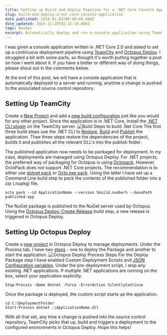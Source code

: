 ```yaml
---
title: Setting up Build and Deploy Pipeline for a .NET Core Console Application
slug: build-and-deploy-a-net-core-console-application
date_published: 2018-01-03T00:00:00.000Z
date_updated: 2024-11-28T02:32:19.000Z
tags: DevOps
excerpt: Automatically deploy and run a console application using TeamCity and Octopus Deploy.
---
```


I was given a console application written in .NET Core 2.0 and asked to set up a continuous deployment pipeline using [TeamCity](https://www.jetbrains.com/teamcity/) and [Octopus Deploy](https://octopus.com/). I struggled a bit with some parts, so thought it's worth putting together a post on how I went about it. If you have a better or different way of doing things, please shout out in the comments below.

At the end of this post, we will have a console application that is automatically deployed to a server and running, anytime a change is pushed to the associated source control repository.

## Setting Up TeamCity

Create a [New Project](https://confluence.jetbrains.com/display/TCD10/Creating+and+Editing+Projects) and add a [new build configuration](https://confluence.jetbrains.com/display/TCD10/Creating+and+Editing+Build+Configurations) just like you would for any other project. Since the application is in .NET Core, install the [.NET CLI plugin](https://github.com/JetBrains/teamcity-dotnet-plugin) on the TeamCity server.
![Build Steps to build .Net Core](__GHOST_URL__/content/images/net_core_teamcity_build_steps.png)
The first three build steps use the .NET CLI to [Restore](https://docs.microsoft.com/en-us/dotnet/core/tools/dotnet-restore?tabs=netcore2x), [Build](https://docs.microsoft.com/en-us/dotnet/core/tools/dotnet-build?tabs=netcore2x) and [Publish](https://docs.microsoft.com/en-us/dotnet/core/tools/dotnet-publish?tabs=netcore2x) the application. Thee three steps restore the dependencies of the project, builds it and publishes all the relevant DLL's into the publish folder.

The published application now needs to be packaged for deployment. In my case, deployments are managed using Octopus Deploy. For .NET projects, the preferred way of packaging for Octopus is using [Octopack](https://octopus.com/docs/packaging-applications/creating-packages/nuget-packages/using-octopack). However, OctoPack does not support .NET Core projects. The recommendation is to either use [dotnet pack](https://docs.microsoft.com/en-us/dotnet/core/tools/dotnet-pack?tabs=netcore2x) or [Octo.exe pack](https://octopus.com/docs/packaging-applications/creating-packages/nuget-packages/using-octo.exe). Using the latter I have set up a Command Line build step to pack the contents of the published folder into a zip (.nupkg) file.

    octo pack --id ApplicationName --version %build.number% --basePath published-app
    

The NuGet package is published to the NuGet server used by Octopus. Using the [Octopus Deploy: Create Release](https://octopus.com/docs/api-and-integration/teamcity) build step, a new release is triggered in Octopus Deploy.

## Setting Up Octopus Deploy

Create a [new project](https://octopus.com/docs/deployment-process/projects) in Octopus Deploy to manage deployments. Under the Process tab, I have two [steps](https://octopus.com/docs/deployment-process/steps) - one to deploy the Package and another to start the application.
![Octopus Deploy Process Steps](__GHOST_URL__/content/images/net_core_octopus_deploy_process.png)
For the Deploy Package step I have enabled Custom Deployment Scripts and [JSON Configuration variables](https://octopus.com/docs/deploying-applications/deploying-asp.net-core-web-applications/json-configuration-variables-feature). Under the pre-deployment script, I stop any existing .NET applications. If multiple .NET applications are running on the box, select your application explicitly.

    Stop-Process -Name dotnet -Force -ErrorAction SilentlyContinue
    

Once the package is deployed, the custom script starts up the application.

    cd C:\DeploymentFolder
    Start-Process dotnet .\ApplicationName.dll
    

With all that set, any time a change is pushed into the source control repository, TeamCity picks that up, build and triggers a deployment to the configured environments in Octopus Deploy. Hope this helps!
